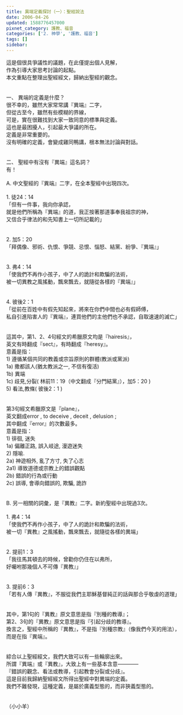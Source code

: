 ```yaml
---
title: 異端定義探討（一）：聖經說法
date: 2006-04-26
updated: 1588776457000
pixnet_category: 護教、福音
categories: ['2. 神學', '護教、福音']
tags: []
sidebar: 
---
```


<div>這是個很具爭議性的議題，在此僅提出個人見解，</div>
<div>作為引導大家思考討論的起點。</div>
<div>本文重點在整理出聖經經文，歸納出聖經的觀念。</div>
<div> </div>
<div> </div>
<div>一、<span style="white-space:pre"> </span>異端的定義是什麼？</div>
<div>很不幸的，雖然大家常常講『異端』二字，</div>
<div>但從古至今，雖然有些模糊的界線，</div>
<div>可是，實在很難找到大家一致同意的標準與定義。</div>
<div>這也是最困擾人，引起最大爭議的所在。</div>
<div>定義是非常重要的。</div>
<div>沒有明確的定義，會變成雞同鴨講，根本無法討論與對話。</div>
<div> </div>
<div> </div>
<div>二、<span style="white-space:pre"> </span>聖經中有沒有『異端』這名詞？</div>
<div>有！</div>
<div> </div>
<div>A.<span style="white-space:pre"> </span>中文聖經的『異端』二字，在全本聖經中出現四次。</div>
<div> </div>
<div>1.<span style="white-space:pre"> </span>徒24：14</div>
<div>「但有一件事，我向你承認，</div>
<div>就是他們所稱為『異端』的道，我正按著那道事奉我祖宗的神，</div>
<div>又信合乎律法的和先知書上一切所記載的」</div>
<div> </div>
<div> </div>
<div>2.<span style="white-space:pre"> </span>加5：20</div>
<div>「拜偶像、邪術、仇恨、爭競、忌恨、惱怒、結黨、紛爭、『異端』」</div>
<div> </div>
<div> </div>
<div>3.<span style="white-space:pre"> </span>弗4：14</div>
<div>「使我們不再作小孩子，中了人的詭計和欺騙的法術，</div>
<div>被一切異教之風搖動，飄來飄去，就隨從各樣的『異端』」</div>
<div> </div>
<div> </div>
<div>4.<span style="white-space:pre"> </span>彼後2：1</div>
<div>「從前在百姓中有假先知起來，將來在你們中間也必有假師傅，</div>
<div>私自引進陷害人的『異端』，連買他們的主他們也不承認，自取速速的滅亡」</div>
<div> </div>
<div> </div>
<div>這其中，第1、2、4句經文的希臘原文均是『hairesis』，</div>
<div>英文有時翻成『sect』，有時翻成『heresy』。</div>
<div>意義是指：</div>
<div>1) 遵循某個共同的教義或宗旨原則的群體(教派或黨派)</div>
<div>1a) 撒都該人(猶太教派之一, 不信有復活)</div>
<div>1b) 異端</div>
<div>1c) 歧見,分裂( 林前11：19（中文翻成『分門結黨』），加5：20 )</div>
<div>5) 看法,教條( 彼後2：1 )</div>
<div> </div>
<div> </div>
<div>第3句經文希臘原文是『plane』，</div>
<div>英文翻成error , to deceive , deceit , delusion ;</div>
<div>其中翻成『error』的次數最多。</div>
<div>意義是指：</div>
<div>1) 徘徊, 迷失 </div>
<div>1a) 偏離正路, 誤入岐途, 漫遊迷失</div>
<div>2) 隱喻.</div>
<div>2a) 神遊相外, 亂了方寸, 失了心志 </div>
<div>2a1) 導致道德或宗教上的錯誤觀點</div>
<div>2b) 錯誤的行為或行動</div>
<div>2c) 誤導, 會導向錯誤的, 欺騙, 詭詐</div>
<div> </div>
<div> </div>
<div>B.<span style="white-space:pre"> </span>另一相關的詞彙，是『異教』二字。新約聖經中出現過3次。</div>
<div> </div>
<div>1.<span style="white-space:pre"> </span>弗4：14</div>
<div>「使我們不再作小孩子，中了人的詭計和欺騙的法術，</div>
<div>被一切『異教』之風搖動，飄來飄去，就隨從各樣的異端」</div>
<div> </div>
<div> </div>
<div>2.<span style="white-space:pre"> </span>提前1：3</div>
<div>「我往馬其頓去的時候，曾勸你仍住在以弗所，</div>
<div>好囑咐那幾個人不可傳『異教』」</div>
<div> </div>
<div> </div>
<div>3.<span style="white-space:pre"> </span>提前6：3</div>
<div>「若有人傳『異教』，不服從我們主耶穌基督純正的話與那合乎敬虔的道理」</div>
<div> </div>
<div> </div>
<div>其中，第1句的『異教』原文意思是指『別種的教導』；</div>
<div>第2、3句的『異教』原文意思是指『引起分歧的教導』。</div>
<div>換言之，聖經中所稱的『異教』，不是指『別種宗教』（像我們今天的用法），</div>
<div>而是在指『異端』。</div>
<div> </div>
<div> </div>
<div>綜合以上聖經經文，我們大致可以有一些輪廓出來。</div>
<div>所謂『異端』或『異教』，大致上有一些基本含意————</div>
<div>『錯誤的觀念、看法或教導，引起教會分裂或分歧』。</div>
<div>這是目前我歸納聖經經文所得出聖經中對異端的定義。</div>
<div>我們不難發現，這種定義，是屬於廣義型態的，而非狹義型態的。</div>
<div> </div>
<div> </div>
<div>（小小羊）</div>
